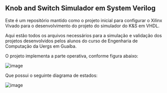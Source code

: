 ## Knob and Switch Simulador em System Verilog

Este é um repositório mantido como o projeto inicial para configurar o Xilinx Vivado para o desenvolvimento
do projeto do simulador do K&S em VHDL.

Aqui estão todos os arquivos necessários para a simulação e validação dos projetos desenvolvidos pelos alunos
do curso de Engenharia de Computação da Uergs em Guaíba.

O projeto implementa a parte operativa, conforme figura abaixo:

![image](https://user-images.githubusercontent.com/62797783/204447060-ae4cb8d0-6ffc-4ab5-a3a4-d051436d578d.png)


Que possui o seguinte diagrama de estados:

![image](https://user-images.githubusercontent.com/62797783/204446899-cedf104f-da6c-4871-99fc-36e00ecea5b2.png)
